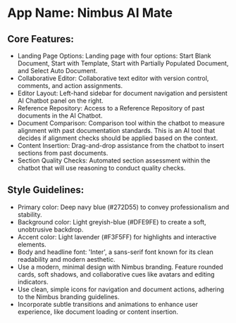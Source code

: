# **App Name**: Nimbus AI Mate

## Core Features:

- Landing Page Options: Landing page with four options: Start Blank Document, Start with Template, Start with Partially Populated Document, and Select Auto Document.
- Collaborative Editor: Collaborative text editor with version control, comments, and action assignments.
- Editor Layout: Left-hand sidebar for document navigation and persistent AI Chatbot panel on the right.
- Reference Repository: Access to a Reference Repository of past documents in the AI Chatbot.
- Document Comparison: Comparison tool within the chatbot to measure alignment with past documentation standards. This is an AI tool that decides if alignment checks should be applied based on the context.
- Content Insertion: Drag-and-drop assistance from the chatbot to insert sections from past documents.
- Section Quality Checks: Automated section assessment within the chatbot that will use reasoning to conduct quality checks.

## Style Guidelines:

- Primary color: Deep navy blue (#272D55) to convey professionalism and stability.
- Background color: Light greyish-blue (#DFE9FE) to create a soft, unobtrusive backdrop.
- Accent color: Light lavender (#F3F5FF) for highlights and interactive elements.
- Body and headline font: 'Inter', a sans-serif font known for its clean readability and modern aesthetic.
- Use a modern, minimal design with Nimbus branding. Feature rounded cards, soft shadows, and collaborative cues like avatars and editing indicators.
- Use clean, simple icons for navigation and document actions, adhering to the Nimbus branding guidelines.
- Incorporate subtle transitions and animations to enhance user experience, like document loading or content insertion.